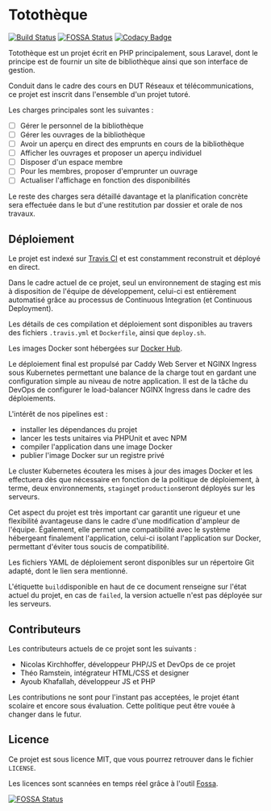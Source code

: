 # Totothèque

[![Build Status](https://travis-ci.com/nkirchhoffer/tototheque.svg?token=ds33jhx1yuxm7ARdHprK&branch=master)](https://travis-ci.com/nkirchhoffer/tototheque) [![FOSSA Status](https://app.fossa.com/api/projects/git%2Bgithub.com%2Fnkirchhoffer%2Ftototheque.svg?type=shield)](https://app.fossa.com/projects/git%2Bgithub.com%2Fnkirchhoffer%2Ftototheque?ref=badge_shield) [![Codacy Badge](https://api.codacy.com/project/badge/Grade/e742f20d1f2f49c39261bcf78ed472cc)](https://www.codacy.com?utm_source=github.com&amp;utm_medium=referral&amp;utm_content=nkirchhoffer/tototheque&amp;utm_campaign=Badge_Grade)

Totothèque est un projet écrit en PHP principalement, sous Laravel, dont le principe est de fournir un site de bibliothèque ainsi que son interface de gestion.

Conduit dans le cadre des cours en DUT Réseaux et télécommunications, ce projet est inscrit dans l'ensemble d'un projet tutoré.

Les charges principales sont les suivantes :

  - [ ] Gérer le personnel de la bibliothèque
  - [ ] Gérer les ouvrages de la bibliothèque
  - [ ] Avoir un aperçu en direct des emprunts en cours de la bibliothèque
  - [ ] Afficher les ouvrages et proposer un aperçu individuel
  - [ ] Disposer d'un espace membre
  - [ ] Pour les membres, proposer d'emprunter un ouvrage
  - [ ] Actualiser l'affichage en fonction des disponibilités

Le reste des charges sera détaillé davantage et la planification concrète sera effectuée dans le but d'une restitution par dossier et orale de nos travaux.

## Déploiement

Le projet est indexé sur [Travis CI](https://travis-ci.com) et est constamment reconstruit et déployé en direct.

Dans le cadre actuel de ce projet, seul un environnement de staging est mis à disposition de l'équipe de développement, celui-ci est entièrement automatisé grâce au processus de Continuous Integration (et Continuous Deployment).

Les détails de ces compilation et déploiement sont disponibles au travers des fichiers `.travis.yml` et `Dockerfile`, ainsi que `deploy.sh`.

Les images Docker sont hébergées sur [Docker Hub](https://hub.docker.com).

Le déploiement final est propulsé par Caddy Web Server et NGINX Ingress sous Kubernetes permettant une balance de la charge tout en gardant une configuration simple au niveau de notre application. Il est de la tâche du DevOps de configurer le load-balancer NGINX Ingress dans le cadre des déploiements.

L'intérêt de nos pipelines est :

  - installer les dépendances du projet
  - lancer les tests unitaires via PHPUnit et avec NPM
  - compiler l'application dans une image Docker
  - publier l'image Docker sur un registre privé

Le cluster Kubernetes écoutera les mises à jour des images Docker et les effectuera dès que nécessaire en fonction de la politique de déploiement, à terme, deux environnements, `staging`et `production`seront déployés sur les serveurs.

Cet aspect du projet est très important car garantit une rigueur et une flexibilité avantageuse dans le cadre d'une modification d'ampleur de l'équipe. Également, elle permet une compatibilité avec le système hébergeant finalement l'application, celui-ci isolant l'application sur Docker, permettant d'éviter tous soucis de compatibilité.

Les fichiers YAML de déploiement seront disponibles sur un répertoire Git adapté, dont le lien sera mentionné.

L'étiquette `build`disponible en haut de ce document renseigne sur l'état actuel du projet, en cas de `failed`, la version actuelle n'est pas déployée sur les serveurs.

## Contributeurs

Les contributeurs actuels de ce projet sont les suivants :

  - Nicolas Kirchhoffer, développeur PHP/JS et DevOps de ce projet
  - Théo Ramstein, intégrateur HTML/CSS et designer
  - Ayoub Khafallah, développeur JS et PHP

Les contributions ne sont pour l'instant pas acceptées, le projet étant scolaire et encore sous évaluation. Cette politique peut être vouée à changer dans le futur.

## Licence

Ce projet est sous licence MIT, que vous pourrez retrouver dans le fichier `LICENSE`.

Les licences sont scannées en temps réel grâce à l'outil [Fossa](https://fossa.com).

[![FOSSA Status](https://app.fossa.com/api/projects/git%2Bgithub.com%2Fnkirchhoffer%2Ftototheque.svg?type=large)](https://app.fossa.com/projects/git%2Bgithub.com%2Fnkirchhoffer%2Ftototheque?ref=badge_large)

